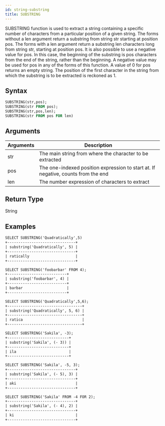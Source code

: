```yaml
---
id: string-substring
title: SUBSTRING
---
```


SUBSTRING function is used to extract a string containing a specific number of characters from a particular position of a given string.
The forms without a len argument return a substring from string str starting at position pos.
The forms with a len argument return a substring len characters long from string str, starting at position pos.
It is also possible to use a negative value for pos.
In this case, the beginning of the substring is pos characters from the end of the string, rather than the beginning.
A negative value may be used for pos in any of the forms of this function. A value of 0 for pos returns an empty string.
The position of the first character in the string from which the substring is to be extracted is reckoned as 1.

## Syntax

```sql
SUBSTRING(str,pos);
SUBSTRING(str FROM pos);
SUBSTRING(str,pos,len);
SUBSTRING(str FROM pos FOR len)
```

## Arguments

| Arguments   | Description |
| ----------- | ----------- |
| str | The main string from where the character to be extracted |
| pos | The one-indexed position expression to start at. If negative, counts from the end |
| len | The number expression of characters to extract |

## Return Type

String

## Examples

```txt
SELECT SUBSTRING('Quadratically',5)
+-------------------------------+
| substring('Quadratically', 5) |
+-------------------------------+
| ratically                     |
+-------------------------------+

SELECT SUBSTRING('foobarbar' FROM 4);
+---------------------------+
| substring('foobarbar', 4) |
+---------------------------+
| barbar                    |
+---------------------------+

SELECT SUBSTRING('Quadratically',5,6);
+----------------------------------+
| substring('Quadratically', 5, 6) |
+----------------------------------+
| ratica                           |
+----------------------------------+

SELECT SUBSTRING('Sakila', -3);
+----------------------------+
| substring('Sakila', (- 3)) |
+----------------------------+
| ila                        |
+----------------------------+

SELECT SUBSTRING('Sakila', -5, 3);
+-------------------------------+
| substring('Sakila', (- 5), 3) |
+-------------------------------+
| aki                           |
+-------------------------------+

SELECT SUBSTRING('Sakila' FROM -4 FOR 2);
+-------------------------------+
| substring('Sakila', (- 4), 2) |
+-------------------------------+
| ki                            |
+-------------------------------+
```
